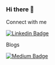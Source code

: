 ### Hi there 👋

<!--
**annabrz/annabrz** is a ✨ _special_ ✨ repository because its `README.md` (this file) appears on your GitHub profile.

Here are some ideas to get you started:

- 🔭 I’m currently working on ...
- 🌱 I’m currently learning ...
- 👯 I’m looking to collaborate on ...
- 🤔 I’m looking for help with ...
- 💬 Ask me about ...
- 📫 How to reach me: ...
- 😄 Pronouns: ...
- ⚡ Fun fact: ...
-->



Connect with me


[![Linkedin Badge](https://img.shields.io/badge/-ayvazyananna-blue?style=flat-square&logo=Linkedin&logoColor=white&link=https://www.linkedin.com/in/ayvazyananna/)](https://www.linkedin.com/in/ayvazyananna/)




Blogs

[![Medium Badge](https://img.shields.io/badge/-ayvazyananna-black?style=flat-square&logo=Medium&logoColor=white&link=https://medium.com/@ayvazyananna)](https://medium.com/@ayvazyananna)

